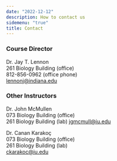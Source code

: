```yaml
---
date: "2022-12-12"
description: How to contact us
sidemenu: "true"
title: Contact
---
```


### Course Director
Dr. Jay T. Lennon<br />
261 Biology Building (office)<br />
812-856-0962 (office phone)<br />
[lennonj@indiana.edu](mailto:lennonj@indiana.edu?Subject=Quantitative%20Biodiversity%202021)

### Other Instructors
Dr. John McMullen<br />
073 Biology Building (office)<br />
261 Biology Building (lab)
[jgmcmull@iu.edu](mailto:jgmcmull@iu.edu?Subject=Quantitative%20Biodiversity%202021)

Dr. Canan Karakoç<br />
073 Biology Building (office)<br />
261 Biology Building (lab)<br />
[ckarakoc@iu.edu](mailto:ckarakoc@iu.edu?Subject=Quantitative%20Biodiversity%202021)